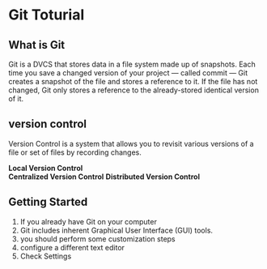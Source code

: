 # Git Toturial
## What is Git
Git is a DVCS that stores data in a file system made up of snapshots. Each time you save a changed version of your project — called commit — Git creates a snapshot of the file and stores a reference to it. If the file has not changed, Git only stores a reference to the already-stored identical version of it.

## version control 
Version Control is a system that allows you to revisit various versions of a file or set of files by recording changes.

**Local Version Control**  
**Centralized Version Control** 
**Distributed Version Control**  

## Getting Started
1. If you already have Git on your computer
2. Git includes inherent Graphical User Interface (GUI) tools. 
3. you should perform some customization steps
4. configure a different text editor
5. Check Settings


